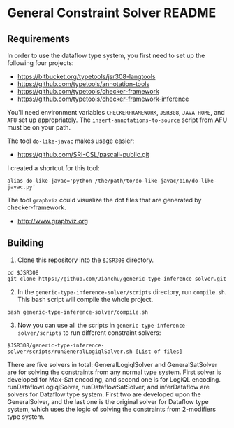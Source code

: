 General Constraint Solver README
================================

Requirements
------------

In order to use the dataflow type system, you first need to set up the
following four projects:

- https://bitbucket.org/typetools/jsr308-langtools
- https://github.com/typetools/annotation-tools
- https://github.com/typetools/checker-framework
- https://github.com/typetools/checker-framework-inference

You'll need environment variables `CHECKERFRAMEWORK`, `JSR308`,
`JAVA_HOME`, and `AFU` set up appropriately.
The `insert-annotations-to-source` script from AFU must be on your path.

The tool `do-like-javac` makes usage easier:

- https://github.com/SRI-CSL/pascali-public.git                                        

I created a shortcut for this tool:

```
alias do-like-javac='python /the/path/to/do-like-javac/bin/do-like-javac.py'
```

The tool `graphviz` could visualize the dot files that are generated by checker-framework.

- http://www.graphviz.org


Building
--------

1. Clone this repository into the `$JSR308` directory.

  ```
  cd $JSR308
  git clone https://github.com/Jianchu/generic-type-inference-solver.git
  ```

2. In the `generic-type-inference-solver/scripts` directory, run
`compile.sh`. This bash script will compile the whole project. 

  ```
  bash generic-type-inference-solver/compile.sh
  ```

3. Now you can use all the scripts in `generic-type-inference-solver/scripts` 
to run different constraint solvers:

  ```
  $JSR308/generic-type-inference-solver/scripts/runGeneralLogiqlSolver.sh [List of files]
  ```

  There are five solvers in total:
  GeneralLogiqlSolver and GeneralSatSolver are for solving the constraints from any normal type system. First solver is developed for Max-Sat encoding, and second one is for LogiQL encoding.
  runDataflowLogiqlSolver, runDataflowSatSolver, and inferDataflow are solvers for Dataflow type system. First two are developed upon the GeneralSolver, and the last one is the original solver for Dataflow type system, which uses the logic of solving the constraints from 2-modifiers type system.
